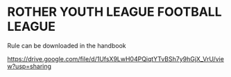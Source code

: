
# ROTHER YOUTH LEAGUE FOOTBALL LEAGUE

Rule can be downloaded in the handbook

https://drive.google.com/file/d/1UfsX9LwH04PQiqtYTvBSh7y9hGjX_VrU/view?usp=sharing
